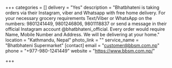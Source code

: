 +++
categories = []
delivery = "Yes"
description = "Bhatbhateni is taking orders via their Instagram, viber and Whatsapp with free home delivery. For your necessary grocery requirements  Text/Viber or WhatsApp on the numbers: 9801241449, 9801246806, 9801118837 or send a message in their official Instagram account @bhatbhateni_official. Every order would require Name, Mobile Number and Address. We will be delivering at your home."
location = "Kathmandu, Nepal"
photo_link = ""
service_name = "Bhatbhateni Supermarket"
[contact]
email = "customer@bbsm.com.np"
phone = "+977-980-1241449"
website = "https://www.bbsm.com.np/"

+++
